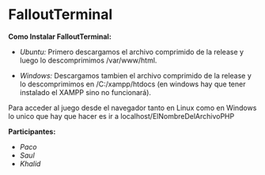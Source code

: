 # FalloutTerminal

**Como Instalar FalloutTerminal:**
* *Ubuntu:*
Primero descargamos el archivo comprimido de la release y luego lo descomprimimos /var/www/html.

* *Windows:*
Descargamos tambien el archivo comprimido de la release y lo descomprimimos en /C:/xampp/htdocs (en windows hay que tener instalado el XAMPP sino no funcionará).

Para acceder al juego desde el navegador tanto en Linux como en Windows lo unico que hay que hacer es ir a localhost/ElNombreDelArchivoPHP

**Participantes:**
* *Paco*
* *Saul*
* *Khalid*
